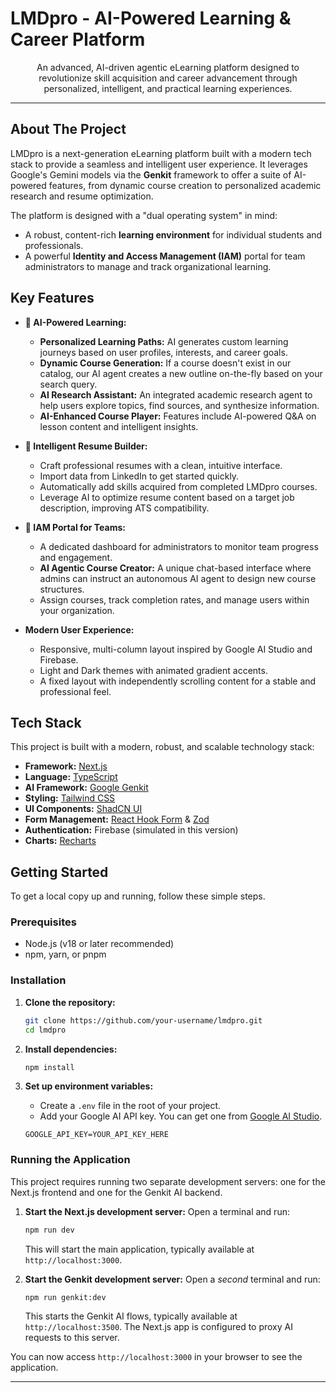 
# LMDpro - AI-Powered Learning & Career Platform

<div align="center">
  <p>
    An advanced, AI-driven agentic eLearning platform designed to revolutionize skill acquisition and career advancement through personalized, intelligent, and practical learning experiences.
  </p>
</div>


---

## About The Project

LMDpro is a next-generation eLearning platform built with a modern tech stack to provide a seamless and intelligent user experience. It leverages Google's Gemini models via the **Genkit** framework to offer a suite of AI-powered features, from dynamic course creation to personalized academic research and resume optimization.

The platform is designed with a "dual operating system" in mind:
*   A robust, content-rich **learning environment** for individual students and professionals.
*   A powerful **Identity and Access Management (IAM)** portal for team administrators to manage and track organizational learning.

## Key Features

- **🤖 AI-Powered Learning:**
  - **Personalized Learning Paths:** AI generates custom learning journeys based on user profiles, interests, and career goals.
  - **Dynamic Course Generation:** If a course doesn't exist in our catalog, our AI agent creates a new outline on-the-fly based on your search query.
  - **AI Research Assistant:** An integrated academic research agent to help users explore topics, find sources, and synthesize information.
  - **AI-Enhanced Course Player:** Features include AI-powered Q&A on lesson content and intelligent insights.

- **📄 Intelligent Resume Builder:**
  - Craft professional resumes with a clean, intuitive interface.
  - Import data from LinkedIn to get started quickly.
  - Automatically add skills acquired from completed LMDpro courses.
  - Leverage AI to optimize resume content based on a target job description, improving ATS compatibility.

- **🏢 IAM Portal for Teams:**
  - A dedicated dashboard for administrators to monitor team progress and engagement.
  - **AI Agentic Course Creator:** A unique chat-based interface where admins can instruct an autonomous AI agent to design new course structures.
  - Assign courses, track completion rates, and manage users within your organization.

- **Modern User Experience:**
  - Responsive, multi-column layout inspired by Google AI Studio and Firebase.
  - Light and Dark themes with animated gradient accents.
  - A fixed layout with independently scrolling content for a stable and professional feel.

## Tech Stack

This project is built with a modern, robust, and scalable technology stack:

- **Framework:** [Next.js](https://nextjs.org/)
- **Language:** [TypeScript](https://www.typescriptlang.org/)
- **AI Framework:** [Google Genkit](https://firebase.google.com/docs/genkit)
- **Styling:** [Tailwind CSS](https://tailwindcss.com/)
- **UI Components:** [ShadCN UI](https://ui.shadcn.com/)
- **Form Management:** [React Hook Form](https://react-hook-form.com/) & [Zod](https://zod.dev/)
- **Authentication:** Firebase (simulated in this version)
- **Charts:** [Recharts](https://recharts.org/)

## Getting Started

To get a local copy up and running, follow these simple steps.

### Prerequisites

- Node.js (v18 or later recommended)
- npm, yarn, or pnpm

### Installation

1.  **Clone the repository:**
    ```sh
    git clone https://github.com/your-username/lmdpro.git
    cd lmdpro
    ```

2.  **Install dependencies:**
    ```sh
    npm install
    ```

3.  **Set up environment variables:**
    - Create a `.env` file in the root of your project.
    - Add your Google AI API key. You can get one from [Google AI Studio](https://aistudio.google.com/app/apikey).
    ```env
    GOOGLE_API_KEY=YOUR_API_KEY_HERE
    ```

### Running the Application

This project requires running two separate development servers: one for the Next.js frontend and one for the Genkit AI backend.

1.  **Start the Next.js development server:**
    Open a terminal and run:
    ```sh
    npm run dev
    ```
    This will start the main application, typically available at `http://localhost:3000`.

2.  **Start the Genkit development server:**
    Open a *second* terminal and run:
    ```sh
    npm run genkit:dev
    ```
    This starts the Genkit AI flows, typically available at `http://localhost:3500`. The Next.js app is configured to proxy AI requests to this server.

You can now access `http://localhost:3000` in your browser to see the application.

---
